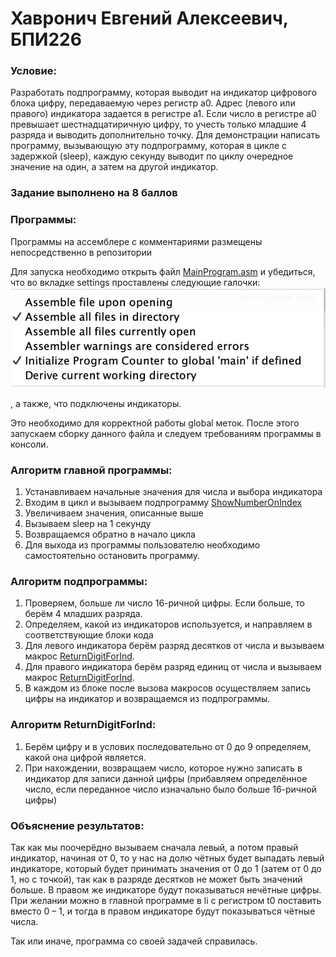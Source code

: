 # Хавронич Евгений Алексеевич, БПИ226
### Условие:
Разработать подпрограмму, которая выводит на индикатор цифрового блока цифру, передаваемую через регистр a0. Адрес (левого или правого) индикатора задается в регистре a1. Если число в регистре a0 превышает шестнадцатиричную цифру, то учесть только младшие 4 разряда и выводить дополнительно точку. Для демонстрации написать программу, вызывающую эту подпрограмму, которая в цикле с задержкой (sleep), каждую секунду выводит по циклу очередное значение на один, а затем на другой индикатор.
### Задание выполнено на 8 баллов
### Программы:
Программы на ассемблере с комментариями размещены непосредственно в репозитории

Для запуска необходимо открыть файл [MainProgram.asm](MainProgram.asm) и убедиться, что во вкладке settings проставлены следующие галочки:
![](Settings.png)

, а также, что подключены индикаторы.

Это необходимо для корректной работы global меток.
После этого запускаем сборку данного файла и следуем требованиям программы в консоли.
### Алгоритм главной программы:
1. Устанавливаем начальные значения для числа и выбора индикатора
2. Входим в цикл и вызываем подпрограмму [ShowNumberOnIndex](SubProgram.asm)
3. Увеличиваем значения, описанные выше
4. Вызываем sleep на 1 секунду
5. Возвращаемся обратно в начало цикла
6. Для выхода из программы пользователю необходимо самостоятельно остановить программу.

### Алгоритм подпрограммы:
1. Проверяем, больше ли число 16-ричной цифры. Если больше, то берём 4 младших разряда.
2. Определяем, какой из индикаторов используется, и направляем в соответствующие блоки кода
3. Для левого индикатора берём разряд десятков от числа и вызываем макрос [ReturnDigitForInd](macrolib.s).
4. Для правого индикатора берём разряд единиц от числа и вызываем макрос [ReturnDigitForInd](macrolib.s).
5. В каждом из блоке после вызова макросов осуществляем запись цифры на индикатор и возвращаемся из подпрограммы.

### Алгоритм ReturnDigitForInd:
1. Берём цифру и в услових последовательно от 0 до 9 определяем, какой она цифрой является.
2. При нахождении, возвращаем число, которое нужно записать в индикатор для записи данной цифры (прибавляем определённое число, если переданное число изначально было больше 16-ричной цифры)

### Объяснение результатов:
Так как мы поочерёдно вызываем сначала левый, а потом правый индикатор, начиная от 0, то у нас на долю чётных будет выпадать левый индикаторе, который будет принимать значения от 0 до 1 (затем от 0 до 1, но с точкой), так как в разряде десятков не может быть значений больше.
В правом же индикаторе будут показываться нечётные цифры.
При желании можно в главной программе в li с регистром t0 поставить вместо 0 – 1, и тогда в правом индикаторе будут показываться чётные числа.

Так или иначе, программа со своей задачей справилась.
